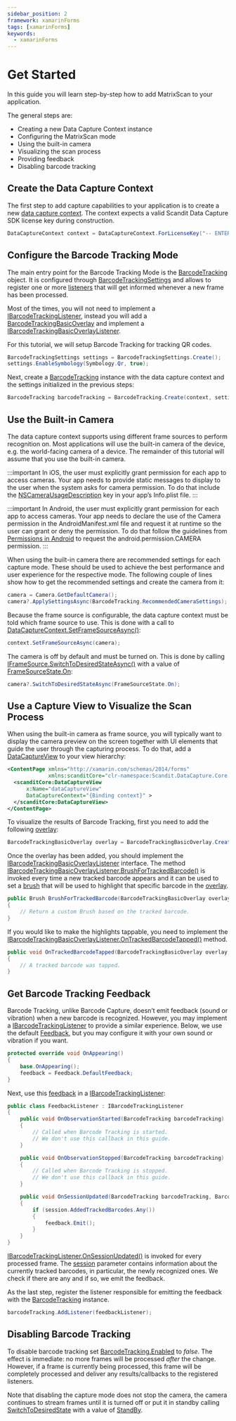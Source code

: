 ```yaml
---
sidebar_position: 2
framework: xamarinForms
tags: [xamarinForms]
keywords:
  - xamarinForms
---
```


# Get Started

In this guide you will learn step-by-step how to add MatrixScan to your application.

The general steps are:

- Creating a new Data Capture Context instance
- Configuring the MatrixScan mode
- Using the built-in camera
- Visualizing the scan process
- Providing feedback
- Disabling barcode tracking

## Create the Data Capture Context

The first step to add capture capabilities to your application is to create a new [data capture context](https://docs.scandit.com/data-capture-sdk/xamarin.forms/core/api/data-capture-context.html#class-scandit.datacapture.core.DataCaptureContext). The context expects a valid Scandit Data Capture SDK license key during construction.

```csharp
DataCaptureContext context = DataCaptureContext.ForLicenseKey("-- ENTER YOUR SCANDIT LICENSE KEY HERE --");
```

## Configure the Barcode Tracking Mode

The main entry point for the Barcode Tracking Mode is the [BarcodeTracking](https://docs.scandit.com/data-capture-sdk/xamarin.forms/barcode-capture/api/barcode-tracking.html#class-scandit.datacapture.barcode.tracking.BarcodeTracking) object. It is configured through [BarcodeTrackingSettings](https://docs.scandit.com/data-capture-sdk/xamarin.forms/barcode-capture/api/barcode-tracking-settings.html#class-scandit.datacapture.barcode.tracking.BarcodeTrackingSettings) and allows to register one or more [listeners](https://docs.scandit.com/data-capture-sdk/xamarin.forms/barcode-capture/api/barcode-tracking-listener.html#interface-scandit.datacapture.barcode.tracking.IBarcodeTrackingListener) that will get informed whenever a new frame has been processed.

Most of the times, you will not need to implement a [IBarcodeTrackingListener](https://docs.scandit.com/data-capture-sdk/xamarin.forms/barcode-capture/api/barcode-tracking-listener.html#interface-scandit.datacapture.barcode.tracking.IBarcodeTrackingListener), instead you will add a [BarcodeTrackingBasicOverlay](https://docs.scandit.com/data-capture-sdk/xamarin.forms/barcode-capture/api/ui/barcode-tracking-basic-overlay.html#class-scandit.datacapture.barcode.tracking.ui.BarcodeTrackingBasicOverlay) and implement a [IBarcodeTrackingBasicOverlayListener](https://docs.scandit.com/data-capture-sdk/xamarin.forms/barcode-capture/api/ui/barcode-tracking-basic-overlay-listener.html#interface-scandit.datacapture.barcode.tracking.ui.IBarcodeTrackingBasicOverlayListener).

For this tutorial, we will setup Barcode Tracking for tracking QR codes.

```csharp
BarcodeTrackingSettings settings = BarcodeTrackingSettings.Create();
settings.EnableSymbology(Symbology.Qr, true);
```

Next, create a [BarcodeTracking](https://docs.scandit.com/data-capture-sdk/xamarin.forms/barcode-capture/api/barcode-tracking.html#class-scandit.datacapture.barcode.tracking.BarcodeTracking) instance with the data capture context and the settings initialized in the previous steps:

```csharp
BarcodeTracking barcodeTracking = BarcodeTracking.Create(context, settings);
```

## Use the Built-in Camera

The data capture context supports using different frame sources to perform recognition on. Most applications will use the built-in camera of the device, e.g. the world-facing camera of a device. The remainder of this tutorial will assume that you use the built-in camera.

:::important
In iOS, the user must explicitly grant permission for each app to access cameras. Your app needs to provide static messages to display to the user when the system asks for camera permission. To do that include the [NSCameraUsageDescription](https://learn.microsoft.com/en-us/xamarin/ios/app-fundamentals/security-privacy?tabs=macos#:~:text=NSCameraUsageDescription) key in your app’s Info.plist file.
:::

:::important
In Android, the user must explicitly grant permission for each app to access cameras. Your app needs to declare the use of the Camera permission in the AndroidManifest.xml file and request it at runtime so the user can grant or deny the permission. To do that follow the guidelines from [Permissions in Android](https://learn.microsoft.com/en-us/xamarin/android/app-fundamentals/permissions) to request the android.permission.CAMERA permission.
:::

When using the built-in camera there are recommended settings for each capture mode. These should be used to achieve the best performance and user experience for the respective mode. The following couple of lines show how to get the recommended settings and create the camera from it:

```csharp
camera = Camera.GetDefaultCamera();
camera?.ApplySettingsAsync(BarcodeTracking.RecommendedCameraSettings);
```

Because the frame source is configurable, the data capture context must be told which frame source to use. This is done with a call to [DataCaptureContext.SetFrameSourceAsync()](https://docs.scandit.com/data-capture-sdk/xamarin.forms/core/api/data-capture-context.html#method-scandit.datacapture.core.DataCaptureContext.SetFrameSourceAsync):

```csharp
context.SetFrameSourceAsync(camera);
```

The camera is off by default and must be turned on. This is done by calling [IFrameSource.SwitchToDesiredStateAsync()](https://docs.scandit.com/data-capture-sdk/xamarin.forms/core/api/frame-source.html#method-scandit.datacapture.core.IFrameSource.SwitchToDesiredStateAsync) with a value of [FrameSourceState.On](https://docs.scandit.com/data-capture-sdk/xamarin.forms/core/api/frame-source.html#value-scandit.datacapture.core.FrameSourceState.On):

```csharp
camera?.SwitchToDesiredStateAsync(FrameSourceState.On);
```



## Use a Capture View to Visualize the Scan Process

When using the built-in camera as frame source, you will typically want to display the camera preview on the screen together with UI elements that guide the user through the capturing process. To do that, add a [DataCaptureView](https://docs.scandit.com/data-capture-sdk/xamarin.forms/core/api/ui/data-capture-view.html#class-scandit.datacapture.core.ui.DataCaptureView) to your view hierarchy:

```xml
<ContentPage xmlns="http://xamarin.com/schemas/2014/forms"
             xmlns:scanditCore="clr-namespace:Scandit.DataCapture.Core.UI.Unified;assembly=ScanditCaptureCoreUnified">
  <scanditCore:DataCaptureView
      x:Name="dataCaptureView"
      DataCaptureContext="{Binding context}" >
  </scanditCore:DataCaptureView>
</ContentPage>
```

To visualize the results of Barcode Tracking, first you need to add the following [overlay](https://docs.scandit.com/data-capture-sdk/xamarin.forms/barcode-capture/api/ui/barcode-tracking-basic-overlay.html#class-scandit.datacapture.barcode.tracking.ui.BarcodeTrackingBasicOverlay):

```csharp
BarcodeTrackingBasicOverlay overlay = BarcodeTrackingBasicOverlay.Create(barcodeTracking, dataCaptureView);
```

Once the overlay has been added, you should implement the [IBarcodeTrackingBasicOverlayListener](https://docs.scandit.com/data-capture-sdk/xamarin.forms/barcode-capture/api/ui/barcode-tracking-basic-overlay-listener.html#interface-scandit.datacapture.barcode.tracking.ui.IBarcodeTrackingBasicOverlayListener) interface. The method [IBarcodeTrackingBasicOverlayListener.BrushForTrackedBarcode()](https://docs.scandit.com/data-capture-sdk/xamarin.forms/barcode-capture/api/ui/barcode-tracking-basic-overlay-listener.html#method-scandit.datacapture.barcode.tracking.ui.IBarcodeTrackingBasicOverlayListener.BrushForTrackedBarcode) is invoked every time a new tracked barcode appears and it can be used to set a [brush](https://docs.scandit.com/data-capture-sdk/xamarin.forms/core/api/ui/brush.html#class-scandit.datacapture.core.ui.Brush) that will be used to highlight that specific barcode in the [overlay](https://docs.scandit.com/data-capture-sdk/xamarin.forms/barcode-capture/api/ui/barcode-tracking-basic-overlay.html#class-scandit.datacapture.barcode.tracking.ui.BarcodeTrackingBasicOverlay).

```csharp
public Brush BrushForTrackedBarcode(BarcodeTrackingBasicOverlay overlay, TrackedBarcode trackedBarcode)
{
    // Return a custom Brush based on the tracked barcode.
}
```

If you would like to make the highlights tappable, you need to implement the [IBarcodeTrackingBasicOverlayListener.OnTrackedBarcodeTapped()](https://docs.scandit.com/data-capture-sdk/xamarin.forms/barcode-capture/api/ui/barcode-tracking-basic-overlay-listener.html#method-scandit.datacapture.barcode.tracking.ui.IBarcodeTrackingBasicOverlayListener.OnTrackedBarcodeTapped) method.

```csharp
public void OnTrackedBarcodeTapped(BarcodeTrackingBasicOverlay overlay, TrackedBarcode trackedBarcode)
{
    // A tracked barcode was tapped.
}
```

## Get Barcode Tracking Feedback

Barcode Tracking, unlike Barcode Capture, doesn’t emit feedback (sound or vibration) when a new barcode is recognized. However, you may implement a [IBarcodeTrackingListener](https://docs.scandit.com/data-capture-sdk/xamarin.forms/barcode-capture/api/barcode-tracking-listener.html#interface-scandit.datacapture.barcode.tracking.IBarcodeTrackingListener) to provide a similar experience. Below, we use the default [Feedback](https://docs.scandit.com/data-capture-sdk/xamarin.forms/core/api/feedback.html#class-scandit.datacapture.core.Feedback), but you may configure it with your own sound or vibration if you want.

```csharp
protected override void OnAppearing()
{
    base.OnAppearing();
    feedback = Feedback.DefaultFeedback;
}
```

Next, use this [feedback](https://docs.scandit.com/data-capture-sdk/xamarin.forms/core/api/feedback.html#class-scandit.datacapture.core.Feedback) in a [IBarcodeTrackingListener](https://docs.scandit.com/data-capture-sdk/xamarin.forms/barcode-capture/api/barcode-tracking-listener.html#interface-scandit.datacapture.barcode.tracking.IBarcodeTrackingListener):

```csharp
public class FeedbackListener : IBarcodeTrackingListener
{
    public void OnObservationStarted(BarcodeTracking barcodeTracking)
    {
        // Called when Barcode Tracking is started.
        // We don't use this callback in this guide.
    }

    public void OnObservationStopped(BarcodeTracking barcodeTracking)
    {
        // Called when Barcode Tracking is stopped.
        // We don't use this callback in this guide.
    }

    public void OnSessionUpdated(BarcodeTracking barcodeTracking, BarcodeTrackingSession session, IFrameData frameData)
    {
        if (session.AddedTrackedBarcodes.Any())
        {
            feedback.Emit();
        }
    }
}
```

[IBarcodeTrackingListener.OnSessionUpdated()](https://docs.scandit.com/data-capture-sdk/xamarin.forms/barcode-capture/api/barcode-tracking-listener.html#method-scandit.datacapture.barcode.tracking.IBarcodeTrackingListener.OnSessionUpdated) is invoked for every processed frame. The [session](https://docs.scandit.com/data-capture-sdk/xamarin.forms/barcode-capture/api/barcode-tracking-session.html#class-scandit.datacapture.barcode.tracking.BarcodeTrackingSession) parameter contains information about the currently tracked barcodes, in particular, the newly recognized ones. We check if there are any and if so, we emit the feedback.

As the last step, register the listener responsible for emitting the feedback with the [BarcodeTracking](https://docs.scandit.com/data-capture-sdk/xamarin.forms/barcode-capture/api/barcode-tracking.html#class-scandit.datacapture.barcode.tracking.BarcodeTracking) instance.

```csharp
barcodeTracking.AddListener(feedbackListener);
```

## Disabling Barcode Tracking

To disable barcode tracking set [BarcodeTracking.Enabled](https://docs.scandit.com/data-capture-sdk/xamarin.forms/barcode-capture/api/barcode-tracking.html#property-scandit.datacapture.barcode.tracking.BarcodeTracking.IsEnabled) to _false_. The effect is immediate: no more frames will be processed _after_ the change. However, if a frame is currently being processed, this frame will be completely processed and deliver any results/callbacks to the registered listeners.

Note that disabling the capture mode does not stop the camera, the camera continues to stream frames until it is turned off or put it in standby calling [SwitchToDesiredState](https://docs.scandit.com/data-capture-sdk/xamarin.forms/core/api/frame-source.html#method-scandit.datacapture.core.IFrameSource.SwitchToDesiredStateAsync) with a value of [StandBy](https://docs.scandit.com/data-capture-sdk/xamarin.forms/core/api/frame-source.html#value-scandit.datacapture.core.FrameSourceState.Standby).

